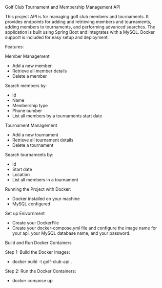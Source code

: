 Golf Club Tournament and Membership Management API

This project API is for managing golf club members and tournaments. It provides endpoints for adding and retrieving members and tournaments, adding members to tournaments, and performing advanced searches. The application is built using Spring Boot and integrates with a MySQL. Docker support is included for easy setup and deployment.

Features:

Member Management
- Add a new member
- Retrieve all member details
- Delete a member

Search members by:
- Id
- Name
- Membership type
- Phone number
- List all members by a tournaments start date

Tournament Management
- Add a new tournament
- Retrieve all tournament details
- Delete a tournament

Search tournaments by:
- Id
- Start date
- Location
- List all members in a tournament


Running the Project with Docker:
- Docker installed on your machine
- MySQL configured

Set up Enivornment
- Create your DockerFile
- Create your docker-compose.yml file and configure the image name for your api, your MySQL database name, and your password.

Build and Run Docker Containers

Step 1: Build the Docker Images:
- docker build -t golf-club-api .

Step 2: Run the Docker Containers:
- docker compose up
